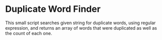 Duplicate Word Finder
===================

This small script searches given string for duplicate words, using regular expression,
and returns an array of words that were duplicated as well as the count of each one.